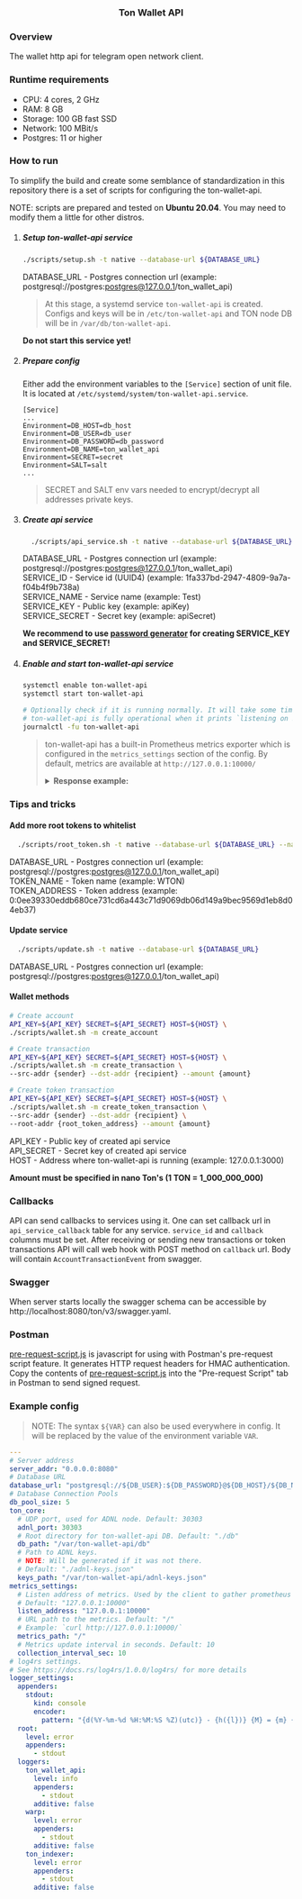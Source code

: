 <p align="center">
    <h3 align="center">Ton Wallet API</h3>
</p>

### Overview
The wallet http api for telegram open network client.


### Runtime requirements
- CPU: 4 cores, 2 GHz
- RAM: 8 GB
- Storage: 100 GB fast SSD
- Network: 100 MBit/s
- Postgres: 11 or higher

### How to run

To simplify the build and create some semblance of standardization in this repository
there is a set of scripts for configuring the ton-wallet-api.

NOTE: scripts are prepared and tested on **Ubuntu 20.04**. You may need to modify them a little for other distros.

1. ##### Setup ton-wallet-api service
   ```bash
   ./scripts/setup.sh -t native --database-url ${DATABASE_URL}
   ```

   DATABASE_URL - Postgres connection url (example: postgresql://postgres:postgres@127.0.0.1/ton_wallet_api)

   > At this stage, a systemd service `ton-wallet-api` is created. Configs and keys will be in `/etc/ton-wallet-api`
   > and TON node DB will be in `/var/db/ton-wallet-api`.

   **Do not start this service yet!**

2. ##### Prepare config
   Either add the environment variables to the `[Service]` section of unit file.
   It is located at `/etc/systemd/system/ton-wallet-api.service`.

   ```unit file (systemd)
   [Service]
   ...
   Environment=DB_HOST=db_host
   Environment=DB_USER=db_user
   Environment=DB_PASSWORD=db_password
   Environment=DB_NAME=ton_wallet_api
   Environment=SECRET=secret
   Environment=SALT=salt
   ...
   ```

   > SECRET and SALT env vars needed to encrypt/decrypt all addresses private keys.

3. ##### Create api service
   ```bash
     ./scripts/api_service.sh -t native --database-url ${DATABASE_URL} --id ${SERVICE_ID} --name ${SERVICE_NAME} --key ${SERVICE_KEY} --secret ${SERVICE_SECRET}
   ```

   DATABASE_URL - Postgres connection url (example: postgresql://postgres:postgres@127.0.0.1/ton_wallet_api) \
   SERVICE_ID - Service id (UUID4) (example: 1fa337bd-2947-4809-9a7a-f04b4f9b738a) \
   SERVICE_NAME - Service name (example: Test) \
   SERVICE_KEY - Public key (example: apiKey) \
   SERVICE_SECRET - Secret key (example: apiSecret)

   **We recommend to use [password generator](https://passwordsgenerator.net) for creating SERVICE_KEY and SERVICE_SECRET!**

4. ##### Enable and start ton-wallet-api service
   ```bash
   systemctl enable ton-wallet-api
   systemctl start ton-wallet-api

   # Optionally check if it is running normally. It will take some time to start.
   # ton-wallet-api is fully operational when it prints `listening on ${your_listen_address}`
   journalctl -fu ton-wallet-api
   ```

   > ton-wallet-api has a built-in Prometheus metrics exporter which is configured in the `metrics_settings` section of the config.
   > By default, metrics are available at `http://127.0.0.1:10000/`
   >
   > <details><summary><b>Response example:</b></summary>
   > <p>
   >
   > ```
   > ton_service_create_address_total_requests 0
   > ton_service_send_transaction_total_requests 0
   > ton_service_recv_transaction_total_requests 0
   > ton_service_send_token_transaction_total_requests 0
   > ton_service_recv_token_transaction_total_requests 0
   > ton_subscriber_ready 1
   > ton_subscriber_current_utime 1639490380
   > ton_subscriber_time_diff 4
   > ton_subscriber_shard_client_time_diff 7
   > ton_subscriber_mc_block_seqno 13179326
   > ton_subscriber_shard_client_mc_block_seqno 13179326
   > ton_subscriber_pending_message_count 0
   > ```
   >
   > </p>
   > </details>

### Tips and tricks
#### Add more root tokens to whitelist
   ```bash
     ./scripts/root_token.sh -t native --database-url ${DATABASE_URL} --name ${TOKEN_NAME} --address ${TOKEN_ADDRESS}
   ```

   DATABASE_URL - Postgres connection url (example: postgresql://postgres:postgres@127.0.0.1/ton_wallet_api) \
   TOKEN_NAME - Token name (example: WTON) \
   TOKEN_ADDRESS - Token address (example: 0:0ee39330eddb680ce731cd6a443c71d9069db06d149a9bec9569d1eb8d04eb37)

#### Update service
   ```bash
     ./scripts/update.sh -t native --database-url ${DATABASE_URL}
   ```

   DATABASE_URL - Postgres connection url (example: postgresql://postgres:postgres@127.0.0.1/ton_wallet_api)

#### Wallet methods
   ```bash
   # Create account
   API_KEY=${API_KEY} SECRET=${API_SECRET} HOST=${HOST} \
   ./scripts/wallet.sh -m create_account
   
   # Create transaction
   API_KEY=${API_KEY} SECRET=${API_SECRET} HOST=${HOST} \
   ./scripts/wallet.sh -m create_transaction \
   --src-addr {sender} --dst-addr {recipient} --amount {amount}
   
   # Create token transaction
   API_KEY=${API_KEY} SECRET=${API_SECRET} HOST=${HOST} \
   ./scripts/wallet.sh -m create_token_transaction \
   --src-addr {sender} --dst-addr {recipient} \
   --root-addr {root_token_address} --amount {amount}
   ```

   API_KEY - Public key of created api service \
   API_SECRET - Secret key of created api service \
   HOST - Address where ton-wallet-api is running (example: 127.0.0.1:3000)

   **Amount must be specified in nano Ton's (1 TON = 1_000_000_000)**

### Callbacks
API can send callbacks to services using it. One can set callback url in `api_service_callback` table for any service.
`service_id` and `callback` columns must be set. After receiving or sending new transactions or token transactions 
API will call web hook with POST method on `callback` url. Body will contain `AccountTransactionEvent` from swagger. 


### Swagger
When server starts locally the swagger schema can be accessible by http://localhost:8080/ton/v3/swagger.yaml.


### Postman
[pre-request-script.js](scripts/pre-request-script.js) is javascript for using with Postman's pre-request script feature. It generates HTTP request headers for HMAC authentication.
Copy the contents of [pre-request-script.js](scripts/pre-request-script.js) into the "Pre-request Script" tab in Postman to send signed request.


### Example config

> NOTE: The syntax `${VAR}` can also be used everywhere in config. It will be
> replaced by the value of the environment variable `VAR`.

```yaml
---
# Server address
server_addr: "0.0.0.0:8080"
# Database URL
database_url: "postgresql://${DB_USER}:${DB_PASSWORD}@${DB_HOST}/${DB_NAME}"
# Database Connection Pools
db_pool_size: 5
ton_core:
  # UDP port, used for ADNL node. Default: 30303
  adnl_port: 30303
  # Root directory for ton-wallet-api DB. Default: "./db"
  db_path: "/var/ton-wallet-api/db"
  # Path to ADNL keys.
  # NOTE: Will be generated if it was not there.
  # Default: "./adnl-keys.json"
  keys_path: "/var/ton-wallet-api/adnl-keys.json"
metrics_settings:
  # Listen address of metrics. Used by the client to gather prometheus metrics.
  # Default: "127.0.0.1:10000"
  listen_address: "127.0.0.1:10000"
  # URL path to the metrics. Default: "/"
  # Example: `curl http://127.0.0.1:10000/`
  metrics_path: "/"
  # Metrics update interval in seconds. Default: 10
  collection_interval_sec: 10
# log4rs settings.
# See https://docs.rs/log4rs/1.0.0/log4rs/ for more details
logger_settings:
  appenders:
    stdout:
      kind: console
      encoder:
        pattern: "{d(%Y-%m-%d %H:%M:%S %Z)(utc)} - {h({l})} {M} = {m} {n}"
  root:
    level: error
    appenders:
      - stdout
  loggers:
    ton_wallet_api:
      level: info
      appenders:
        - stdout
      additive: false
    warp:
      level: error
      appenders:
        - stdout
      additive: false
    ton_indexer:
      level: error
      appenders:
        - stdout
      additive: false
```